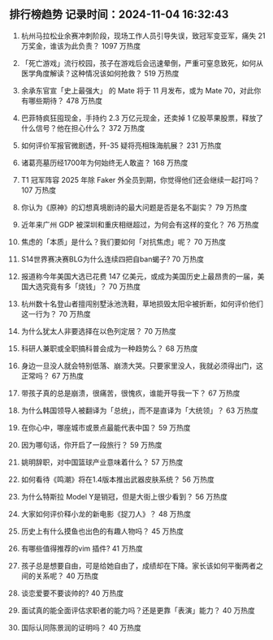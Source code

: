 
## 排行榜趋势 记录时间：2024-11-04 16:32:43
  
  1. 杭州马拉松业余赛冲刺阶段，现场工作人员引导失误，致冠军变亚军，痛失 21 万奖金，谁该为此负责？ 1097 万热度
    
  2. 「死亡游戏」流行校园，孩子在游戏后会迅速晕倒，严重可窒息致死，如何从医学角度解读？这种情况该如何抢救？ 519 万热度
    
  3. 余承东官宣「史上最强大」 的 Mate 将于 11 月发布，或为 Mate 70，对此你有哪些期待？ 478 万热度
    
  4. 巴菲特疯狂囤现金，手持约 2.3 万亿元现金，还卖掉 1 亿股苹果股票，释放了什么信号？他在担心什么？ 372 万热度
    
  5. 如何评价军报官微剧透，歼-35 疑将亮相珠海航展？ 231 万热度
    
  6. 诸葛亮墓历经1700年为何始终无人敢盗？ 168 万热度
    
  7. T1 冠军阵容 2025 年除 Faker 外全员到期，你觉得他们还会继续一起打吗？ 107 万热度
    
  8. 你认为《原神》的幻想真境剧诗的最大问题是否是名不副实？ 79 万热度
    
  9. 近年来广州 GDP 被深圳和重庆相继超过，为何会有这样的变化？ 76 万热度
    
  10. 焦虑的「本质」是什么？我们要如何「对抗焦虑」呢？ 70 万热度
    
  11. S14世界赛决赛BLG为什么连续四把自ban蝎子? 70 万热度
    
  12. 报道称今年美国大选已花费 147 亿美元，或成为美国历史上最昂贵的一届，美国大选究竟有多「烧钱」？ 70 万热度
    
  13. 杭州数十名登山者擅闯别墅泳池洗鞋，草地损毁太阳伞被折断，如何评价他们这一行为？ 70 万热度
    
  14. 为什么犹太人非要选择在以色列定居？ 70 万热度
    
  15. 科研人兼职或全职搞科普会成为一种趋势么？ 68 万热度
    
  16. 身边一旦没人就会特别低落、崩溃大哭。只要家里没人，我就必须得出门，这正常吗？ 67 万热度
    
  17. 带孩子真的总是崩溃，很痛苦，很愧疚，谁能开导我一下？ 67 万热度
    
  18. 为什么韩国领导人被翻译为「总统」，而不是直译为「大统领」？ 63 万热度
    
  19. 在你心中，哪座城市或景点最能代表中国？ 59 万热度
    
  20. 因为哪句话，你开启了一段旅行？ 59 万热度
    
  21. 姚明辞职，对中国篮球产业意味着什么？ 57 万热度
    
  22. 如何看待《鸣潮》将在1.4版本推出武器皮肤系统？ 56 万热度
    
  23. 为什么特斯拉 Model Y是销冠，但是大街上很少看到？ 56 万热度
    
  24. 大家如何评价释小龙的新电影《捉刀人》？ 48 万热度
    
  25. 历史上有什么摸鱼也出色的有趣人物吗？ 45 万热度
    
  26. 有哪些值得推荐的vim 插件? 41 万热度
    
  27. 孩子总是想要自由，可是给她自由了，成绩却在下降。家长该如何平衡两者之间的关系呢？ 40 万热度
    
  28. 谈恋爱要不要谈帅的? 40 万热度
    
  29. 面试真的能全面评估求职者的能力吗？还是更靠「表演」能力？ 40 万热度
    
  30. 国际认同陈景润的证明吗？ 40 万热度
    